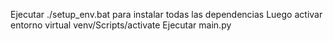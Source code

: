 Ejecutar ./setup_env.bat para instalar todas las dependencias
Luego activar entorno virtual venv/Scripts/activate
Ejecutar main.py
